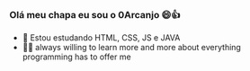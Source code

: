 ### Olá meu chapa eu sou o 0Arcanjo 😄👍

- 🌱 Estou estudando HTML, CSS, JS e JAVA
- 👨‍💻 always willing to learn more and more about everything programming has to offer me
